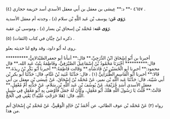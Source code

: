 ٤٦٥٧ -** د:** عِيسَى بن معقل بن أَبي معقل الأسدي أسد خزيمة حجازي (٤) .

**رَوَى عَن:** يوسف بْن عَبد اللَّهِ بْن سلام (د) ، وجدته أم معقل الأسدية.

**رَوَى عَنه:** مُحَمَّد بْن إسحاق بْن يسار (د) ، وموسى بْن عقبة.

ذكره ابنُ حِبَّان في كتاب (الثقات) (٥) .

روى له أَبُو داود، وقد وقع لنا حديثه بعلو.

أخبرنا بن أَبُو إِسْحَاقَ ابْنُ الدَّرَجِيِّ،** قال:** أنبأنا أبو جعفرالصَّيْدَلانِيُّ،********** قال:********** أَخْبَرَنَا مَحْمُودُ بْنُ إِسْمَاعِيلَ الصَّيْرَفِيُّ، وفَاطِمَةُ بِنْتُ عَبد الله،** قال محمود:** أخبرنا أبو الْحُسَيْنِ بْنُ فَاذشَاهِ.** وَقَالت فَاطِمَةُ:** أخبرنا أَبُو بَكْرِ بْنُ رِيذَةَ،** قَالا:** أخبرنا أَبُو الْقَاسِمِ الطَّبَرَانِيُّ (١) ، قال: حَدَّثَنَا عُبَيد بْنُ غَنَّامٍ، قال: حَدَّثَنَا أبو بكر بْن أَبي شَيْبَة، قال: حَدَّثَنَا عَبد اللَّهِ بْن نمير، عَنْ مُحَمَّد بْنُ إِسْحَاقَ، عَنْ عِيسَى بْنِ معقل بن أَبي معقل الأسدي أَسَدِ خُزَيْمَةَ، عَنْ يُوسُفَ بْنِ عَبد اللَّهِ بْنِ سَلامٍ، عَنْ جَدَّتِهِ أُمِّ مُعْقِلٍ،** قَالَتْ:** قُلْتُ يَا رَسُولَ اللَّهِ هَلَكَ أَبُو مَعْقِلٍ، وكَانَ لَهُ جَمَلٌ فَأَوْصَى بِهِ أَبُو مَعْقِلٍ فِي سَبِيلِ اللَّهِ. قال: (هَلا خَرَجْتِ عَلَيْهِ؟) يَعْنِي فِي الْحَجِّ.

رواه (٢) عَنْ مُحَمَّد بْن عوف الطائي، عن أَحْمَدُ بْنُ خَالِدٍ الْوَهْبِيُّ، عَنْ مُحَمَّدِ بْنِ إِسْحَاقَ أتم من هذا.